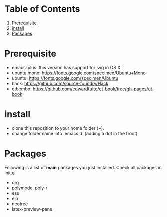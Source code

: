 
# Table of Contents

1.  [Prerequisite](#orgfb4b193)
2.  [install](#orgf33587f)
3.  [Packages](#org64c0f2f)


<a id="orgfb4b193"></a>

# Prerequisite

-   emacs-plus: this version has support for svg in OS X
-   ubuntu mono: https://fonts.google.com/specimen/Ubuntu+Mono
-   ubuntu: https://fonts.google.com/specimen/Ubuntu
-   hack: https://github.com/source-foundry/Hack
-   etbembo: https://github.com/edwardtufte/et-book/tree/gh-pages/et-book

<a id="orgf33587f"></a>

# install

-   clone this reposition to your home folder (~).
-   change folder name into .emacs.d. (adding a dot in the front)


<a id="org64c0f2f"></a>

# Packages

Following is a list of ****main**** packages you just installed. Check all packages in init.el

-   org
-   polymode, poly-r
-   ess
-   ein
-   neotree
-   latex-preview-pane
